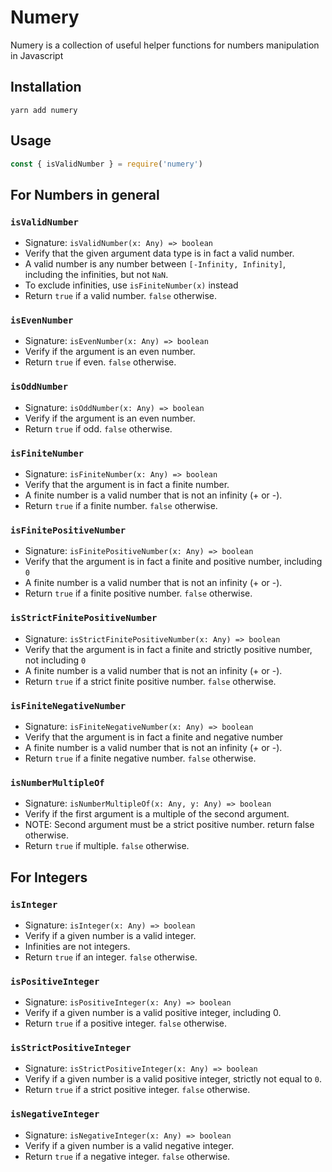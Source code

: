 # Numery

Numery is a collection of useful helper functions for numbers manipulation in Javascript

## Installation

```
yarn add numery
```

## Usage

```js
const { isValidNumber } = require('numery')
```

## For Numbers in general

### `isValidNumber`

- Signature: `isValidNumber(x: Any) => boolean`
- Verify that the given argument data type is in fact a valid number.
- A valid number is any number between `[-Infinity, Infinity]`, including the infinities, but not `NaN`.
- To exclude infinities, use `isFiniteNumber(x)` instead
- Return `true` if a valid number. `false` otherwise.

### `isEvenNumber`

- Signature: `isEvenNumber(x: Any) => boolean`
- Verify if the argument is an even number.
- Return `true` if even. `false` otherwise.

### `isOddNumber`

- Signature: `isOddNumber(x: Any) => boolean`
- Verify if the argument is an even number.
- Return `true` if odd. `false` otherwise.

### `isFiniteNumber`

- Signature: `isFiniteNumber(x: Any) => boolean`
- Verify that the argument is in fact a finite number.
- A finite number is a valid number that is not an infinity (+ or -).
- Return `true` if a finite number. `false` otherwise.

### `isFinitePositiveNumber`

- Signature: `isFinitePositiveNumber(x: Any) => boolean`
- Verify that the argument is in fact a finite and positive number, including `0`
- A finite number is a valid number that is not an infinity (+ or -).
- Return `true` if a finite positive number. `false` otherwise.

### `isStrictFinitePositiveNumber`

- Signature: `isStrictFinitePositiveNumber(x: Any) => boolean`
- Verify that the argument is in fact a finite and strictly positive number, not including `0`
- A finite number is a valid number that is not an infinity (+ or -).
- Return `true` if a strict finite positive number. `false` otherwise.

### `isFiniteNegativeNumber`

- Signature: `isFiniteNegativeNumber(x: Any) => boolean`
- Verify that the argument is in fact a finite and negative number
- A finite number is a valid number that is not an infinity (+ or -).
- Return `true` if a finite negative number. `false` otherwise.

### `isNumberMultipleOf`

- Signature: `isNumberMultipleOf(x: Any, y: Any) => boolean`
- Verify if the first argument is a multiple of the second argument.
- NOTE: Second argument must be a strict positive number. return false otherwise.
- Return `true` if multiple. `false` otherwise.

## For Integers

### `isInteger`

- Signature: `isInteger(x: Any) => boolean`
- Verify if a given number is a valid integer.
- Infinities are not integers.
- Return `true` if an integer. `false` otherwise.

### `isPositiveInteger`

- Signature: `isPositiveInteger(x: Any) => boolean`
- Verify if a given number is a valid positive integer, including 0.
- Return `true` if a positive integer. `false` otherwise.

### `isStrictPositiveInteger`

- Signature: `isStrictPositiveInteger(x: Any) => boolean`
- Verify if a given number is a valid positive integer, strictly not equal to `0`.
- Return `true` if a strict positive integer. `false` otherwise.

### `isNegativeInteger`

- Signature: `isNegativeInteger(x: Any) => boolean`
- Verify if a given number is a valid negative integer.
- Return `true` if a negative integer. `false` otherwise.
